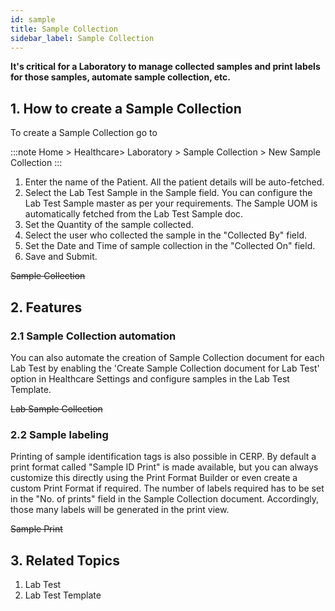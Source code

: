 ```yaml
---
id: sample
title: Sample Collection
sidebar_label: Sample Collection
---
```


**It's critical for a Laboratory to manage collected samples and print labels for those samples, automate sample collection, etc.**

## 1. How to create a Sample Collection

To create a Sample Collection go to

:::note
Home > Healthcare> Laboratory > Sample Collection > New Sample Collection
:::

1. Enter the name of the Patient. All the patient details will be auto-fetched.
1. Select the Lab Test Sample in the Sample field. You can configure the Lab Test Sample master as per your requirements. The Sample UOM is automatically fetched from the Lab Test Sample doc.
1. Set the Quantity of the sample collected.
1. Select the user who collected the sample in the "Collected By" field.
1. Set the Date and Time of sample collection in the "Collected On" field.
1. Save and Submit.

~~Sample Collection~~

## 2. Features

### 2.1 Sample Collection automation

You can also automate the creation of Sample Collection document for each Lab Test by enabling the 'Create Sample Collection document for Lab Test' option in Healthcare Settings and configure samples in the Lab Test Template.

~~Lab Sample Collection~~

### 2.2 Sample labeling

Printing of sample identification tags is also possible in CERP. By default a print format called "Sample ID Print" is made available, but you can always customize this directly using the Print Format Builder or even create a custom Print Format if required. The number of labels required has to be set in the "No. of prints" field in the Sample Collection document. Accordingly, those many labels will be generated in the print view.

~~Sample Print~~

## 3. Related Topics

1. Lab Test
1. Lab Test Template
